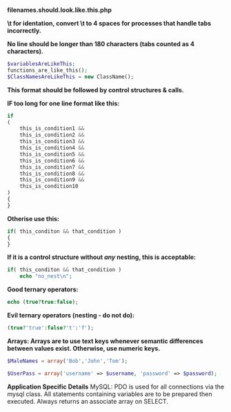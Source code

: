 **filenames.should.look.like.this.php**

**\t for identation, convert \t to 4 spaces for processes that handle tabs incorrectly.**

**No line should be longer than 180 characters (tabs counted as 4 characters).**

```php
$variablesAreLikeThis;
functions_are_like_this();
$ClassNamesAreLikeThis = new ClassName();
```

**This format should be followed by control structures & calls.**

**IF too long for one line format like this:**
```php
if
(
	this_is_condition1 &&
	this_is_condition2 &&
	this_is_condition3 &&
	this_is_condition4 &&
	this_is_condition5 &&
	this_is_condition6 &&
	this_is_condition7 &&
	this_is_condition8 &&
	this_is_condition9 &&
	this_is_condition10                                                                                                                                                                  
)
{
}
```
**Otherise use this:**
```php
if( this_conditon && that_condition )
{
}
```

**If it is a control structure without _any_ nesting, this is acceptable:**
```php
if( this_conditon && that_condition )
	echo "no_nest\n";
```


**Good ternary operators:**
```php
echo (true?true:false);
```

**Evil ternary operators (nesting - do not do):**
```php
(true?'true':false?'t':'f');
```

**Arrays: Arrays are to use text keys whenever semantic differences between values exist. Otherwise, use numeric keys.**
```php
$MaleNames = array('Bob','John','Tom');

$UserPass = array('username' => $username, 'password' => $password);
```

**Application Specific Details**
MySQL: PDO is used for all connections via the mysql class. All statements containing variables are to be prepared then executed. Always returns an associate array on SELECT.
